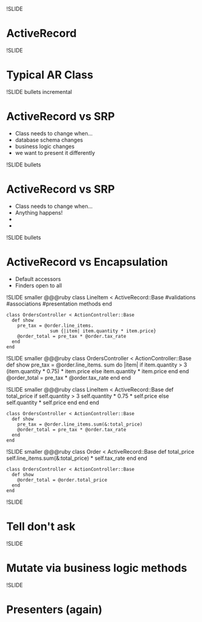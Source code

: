 !SLIDE 
# **ActiveRecord** #

!SLIDE
# Typical AR Class #

!SLIDE bullets incremental
# ActiveRecord vs SRP #
* Class needs to change when...
* database schema changes
* business logic changes
* we want to present it differently

!SLIDE bullets
# ActiveRecord vs SRP #
* Class needs to change when...
* Anything happens!
* 
* 

!SLIDE bullets
# ActiveRecord vs Encapsulation #
* Default accessors
* Finders open to all

!SLIDE smaller
    @@@ruby
    class LineItem < ActiveRecord::Base
      #validations
      #associations
      #presentation methods
    end

    class OrdersController < ActionController::Base
      def show
        pre_tax = @order.line_items.
                    sum {|item| item.quantity * item.price}
        @order_total = pre_tax * @order.tax_rate
      end
    end

!SLIDE smaller
    @@@ruby
    class OrdersController < ActionController::Base
      def show
        pre_tax = @order.line_items.
                    sum do |item|
                      if item.quantity > 3
                        (item.quantity * 0.75) * item.price
                      else
                        item.quantity * item.price
                      end
                    end
        @order_total = pre_tax * @order.tax_rate
      end
    end

!SLIDE smaller
    @@@ruby
    class LineItem < ActiveRecord::Base
      def total_price
        if self.quantity > 3
          self.quantity * 0.75 * self.price
        else
          self.quantity * self.price
        end
      end
    end

    class OrdersController < ActionController::Base
      def show
        pre_tax = @order.line_items.sum(&:total_price)
        @order_total = pre_tax * @order.tax_rate
      end
    end


!SLIDE smaller
    @@@ruby
    class Order < ActiveRecord::Base
      def total_price
        self.line_items.sum(&:total_price) * self.tax_rate
      end
    end

    class OrdersController < ActionController::Base
      def show
        @order_total = @order.total_price
      end
    end

!SLIDE
# Tell don't ask #

!SLIDE
# Mutate via business logic methods #

!SLIDE
# Presenters (again) #
